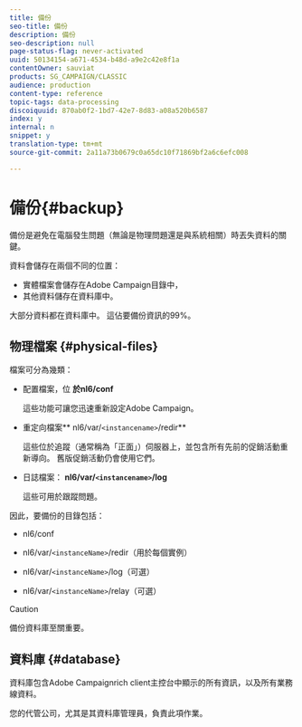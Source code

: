 ```yaml
---
title: 備份
seo-title: 備份
description: 備份
seo-description: null
page-status-flag: never-activated
uuid: 50134154-a671-4534-b48d-a9e2c42e8f1a
contentOwner: sauviat
products: SG_CAMPAIGN/CLASSIC
audience: production
content-type: reference
topic-tags: data-processing
discoiquuid: 870ab0f2-1bd7-42e7-8d83-a08a520b6587
index: y
internal: n
snippet: y
translation-type: tm+mt
source-git-commit: 2a11a73b0679c0a65dc10f71869bf2a6c6efc008

---
```



# 備份{#backup}

備份是避免在電腦發生問題（無論是物理問題還是與系統相關）時丟失資料的關鍵。

資料會儲存在兩個不同的位置：

* 實體檔案會儲存在Adobe Campaign目錄中，
* 其他資料儲存在資料庫中。

大部分資料都在資料庫中。 這佔要備份資訊的99%。

## 物理檔案 {#physical-files}

檔案可分為幾類：

* 配置檔案，位 **於nl6/conf**

   這些功能可讓您迅速重新設定Adobe Campaign。

* 重定向檔案** nl6/var/`<instancename>`/redir**

   這些位於追蹤（通常稱為「正面」）伺服器上，並包含所有先前的促銷活動重新導向。 舊版促銷活動仍會使用它們。

* 日誌檔案： **nl6/var/`<instancename>`/log**

   這些可用於跟蹤問題。

因此，要備份的目錄包括：

* nl6/conf

* nl6/var/`<instanceName>`/redir（用於每個實例）

* nl6/var/`<instanceName>`/log（可選）

* nl6/var/`<instanceName>`/relay（可選）

>[!CAUTION]
>
>備份資料庫至關重要。

## 資料庫 {#database}

資料庫包含Adobe Campaignrich client主控台中顯示的所有資訊，以及所有業務線資料。

您的代管公司，尤其是其資料庫管理員，負責此項作業。
